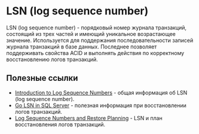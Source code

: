 # LSN (log sequence number)

LSN (log sequence number) - порядковый номер журнала транзакций, состоящий из трех частей и имеющий уникальное возрастающее значение. Используется для поддержания последовательности записей журнала транзакций в базе данных. Последнее позволяет поддерживать свойства ACID и выполнять действия по корректному восстановлению логов транзакций.

## Полезные ссылки

* [Introduction to Log Sequence Numbers](https://docs.microsoft.com/en-us/previous-versions/sql/sql-server-2008-r2/ms190411(v=sql.105)?redirectedfrom=MSDN) - общая информация об LSN (log sequence number).
* [Go LSN in SQL Server](https://www.sqlshack.com/go-lsn-in-sql-server/) - полезная информация при восстановлении логов транзакций.
* [Log Sequence Numbers and Restore Planning](https://docs.microsoft.com/en-us/previous-versions/sql/sql-server-2008-r2/ms190729(v=sql.105)) - LSN и план восстановления логов транзакций.
